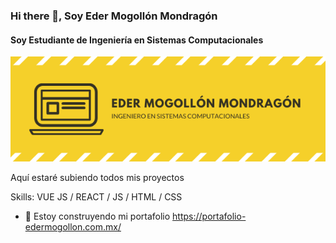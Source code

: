 ### Hi there 👋, Soy Eder Mogollón Mondragón
#### Soy Estudiante de Ingeniería en Sistemas Computacionales
![Soy Estudiante de Ingeniería en Sistemas Computacionales](https://github.com/eder29/eder29/blob/main/eder.png)

Aquí estaré subiendo todos mis proyectos

Skills: VUE JS / REACT / JS / HTML / CSS

- 🔭 Estoy construyendo mi portafolio https://portafolio-edermogollon.com.mx/ 




